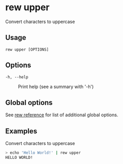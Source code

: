 # rew upper

Convert characters to uppercase

## Usage

```
rew upper [OPTIONS]
```

## Options

<dl>

<dt><code>-h, --help</code></dt>
<dd>

Print help (see a summary with '-h')
</dd>
</dl>

## Global options

See [rew reference](rew.md#global-options) for list of additional global options.

## Examples

Convert characters to uppercase

```sh
> echo 'Hello World!' | rew upper
HELLO WORLD!
```
